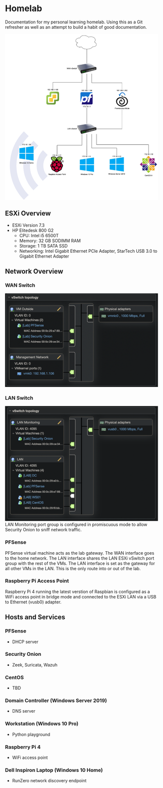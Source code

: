 # Homelab
Documentation for my personal learning homelab. Using this as a Git refresher as well as an attempt to build a habit of good documentation.

![Lab network diagram](https://github.com/cb549/Homelab/raw/main/ESXi/Diagrams/Untitled%20Diagram.drawio.png)

## ESXi Overview

- ESXi Version 7.3
- HP Elitedesk 800 G2
	- CPU: Intel i5 6500T
	- Memory: 32 GB SODIMM RAM
	- Storage: 1 TB SATA SSD
	- Networking: Intel Gigabit Ethernet PCIe Adapter, StarTech USB 3.0 to Gigabit Ethernet Adapter

## Network Overview

### WAN Switch
![WAN Diagram](https://github.com/cb549/Homelab/raw/main/ESXi/Diagrams/vSwitch0.png)

### LAN Switch
![LAN Diagram](https://github.com/cb549/Homelab/raw/main/ESXi/Diagrams/LAN.png)
LAN Monitoring port group is configured in promiscuous mode to allow Security Onion to sniff network traffic.

### PFSense

PFSense virtual machine acts as the lab gateway. The WAN interface goes to the home network. The LAN interface shares the LAN
ESXi vSwitch port group with the rest of the VMs. The LAN interface is set as the gateway for all other VMs in the LAN. This is the only route into or out of the lab. 

### Raspberry Pi Access Point

Raspberry Pi 4 running the latest verstion of Raspbian is configured as a WiFi access point in bridge mode and connected to the ESXi LAN via a USB to Ethernet (vusb0) adapter.

## Hosts and Services
### PFSense
- DHCP server

### Security Onion
- Zeek, Suricata, Wazuh

### CentOS
- TBD

### Domain Controller (Windows Server 2019)
- DNS server

### Workstation (Windows 10 Pro)
- Python playground

### Raspberry Pi 4
- WiFi access point

### Dell Inspiron Laptop (Windows 10 Home)
- RunZero network discovery endpoint
